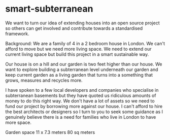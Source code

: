 # smart-subterranean

We want to turn our idea of extending houses into an open source project so others can get involved and contribute towards a standardised framework. 

Background: We are a family of 4 in a 2 bedroom house in London. We can't afford to move but we need more living space. We need to extend our current living space but build this project in a smart sustainable way. 

Our house is on a hill and our garden is two feet higher than our house. We want to explore building a subterranean level underneath our garden and keep current garden as a living garden that turns into a something that grows, measures and recycles more. 

I have spoken to a few local developers and companies who specialise in subterranean basements but they have quoted us ridiculous amounts of money to do this right way. We don't have a lot of assets so we need to fund our project by borrowing more against our  house. I can't afford to hire the best architects or designers so I turn to you to seek some guidance as I genuinely believe there is a need  for families who live in London to have more space. 

Garden space
11  x 7.3 meters 80 sq meters
